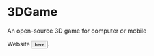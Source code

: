 # 3DGame
An open-source 3D game for computer or mobile

Website <a href="https://d4q2.github.io/3DGame/GamePlay" style="font: bold 11px Arial; text-decoration: none; background-color: #EEEEEE; color: #333333; padding: 2px 6px 2px 6px; border-top: 1px solid #CCCCCC; border-right: 1px solid #333333; border-bottom: 1px solid #333333; border-left: 1px solid #CCCCCC;">here</a>.
